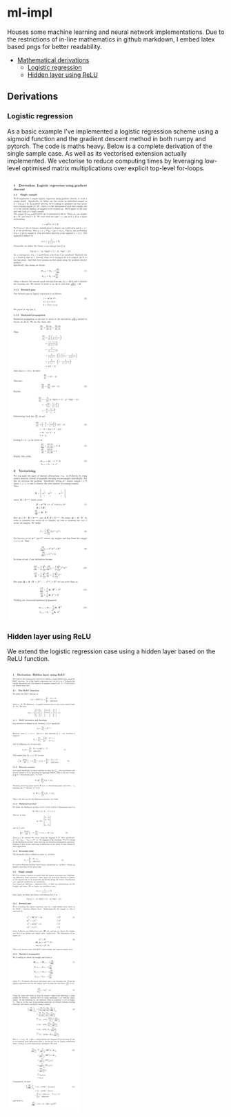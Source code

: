 # ml-impl
Houses some machine learning and neural network implementations. Due to the restrictions of in-line mathematics in github markdown, I embed latex based pngs for better readability.

- [Mathematical derivations](#derivations)
  - [Logistic regression](#logistic-regression)
  - [Hidden layer using ReLU](#hidden-layer-using-relu)

## Derivations
### Logistic regression
As a basic example I've implemented a logistic regression scheme using a sigmoid function and the gradient descent method in both numpy and pytorch. The code is maths heavy. Below is a complete derivation of the single sample case. As well as its vectorised extension actually implemented. We vectorise to reduce computing times by leveraging low-level optimised matrix multiplications over explicit top-level for-loops.

![Full logistic regression derivation.](docs/images/log-reg-20250603_132609.png)

### Hidden layer using ReLU
We extend the logistic regression case using a hidden layer based on the ReLU function.

![Full derivation for ReLU hidden layer.](docs/images/nn-relu-20250603_132727.png)
